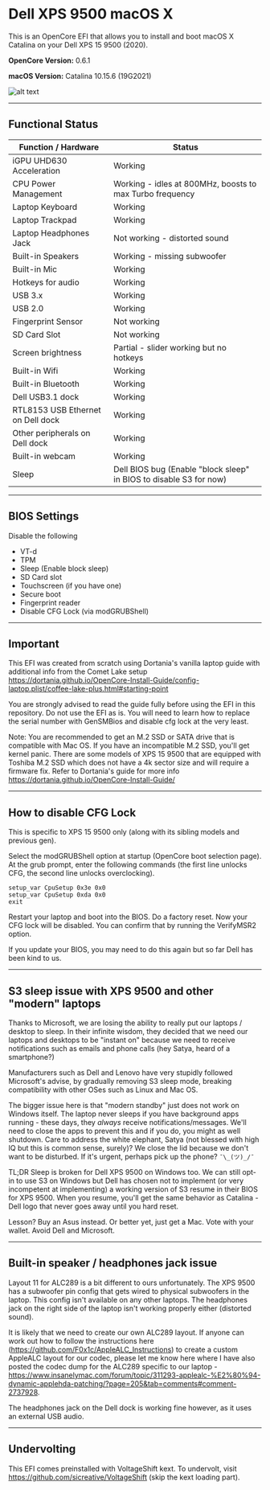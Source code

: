 # Dell XPS 9500 macOS X

This is an OpenCore EFI that allows you to install and boot macOS X Catalina on your Dell XPS 15 9500 (2020).

<b>OpenCore Version:</b> 0.6.1

<b>macOS Version:</b> Catalina 10.15.6 (19G2021)

![alt text](https://github.com/zachs78/MacOS-XPS-9500-OpenCore/blob/master/OpenCore-Catalina-XPS-15-9500.png?raw=true)

---

## Functional Status

|Function / Hardware|Status|
|-|-|
|iGPU UHD630 Acceleration|Working|
|CPU Power Management|Working - idles at 800MHz, boosts to max Turbo frequency|
|Laptop Keyboard|Working|
|Laptop Trackpad|Working|
|Laptop Headphones Jack|Not working - distorted sound|
|Built-in Speakers|Working - missing subwoofer|
|Built-in Mic|Working|
|Hotkeys for audio|Working|
|USB 3.x|Working|
|USB 2.0|Working|
|Fingerprint Sensor|Not working|
|SD Card Slot|Not working|
|Screen brightness|Partial - slider working but no hotkeys|
|Built-in Wifi|Working|
|Built-in Bluetooth|Working|
|Dell USB3.1 dock|Working|
|RTL8153 USB Ethernet on Dell dock|Working|
|Other peripherals on Dell dock|Working|
|Built-in webcam|Working|
|Sleep|Dell BIOS bug (Enable "block sleep" in BIOS to disable S3 for now)|

---

## BIOS Settings

Disable the following
 - VT-d
 - TPM
 - Sleep (Enable block sleep)
 - SD Card slot
 - Touchscreen (if you have one)
 - Secure boot
 - Fingerprint reader
 - Disable CFG Lock (via modGRUBShell)

---

## Important

This EFI was created from scratch using Dortania's vanilla laptop guide with additional info from the Comet Lake setup https://dortania.github.io/OpenCore-Install-Guide/config-laptop.plist/coffee-lake-plus.html#starting-point

You are strongly advised to read the guide fully before using the EFI in this repository. Do not use the EFI as is. You will need to learn how to replace the serial number with GenSMBios and disable cfg lock at the very least.

Note: You are recommended to get an M.2 SSD or SATA drive that is compatible with Mac OS. If you have an incompatible M.2 SSD, you'll get kernel panic. There are some models of XPS 15 9500 that are equipped with Toshiba M.2 SSD which does not have a 4k sector size and will require a firmware fix. Refer to Dortania's guide for more info https://dortania.github.io/OpenCore-Install-Guide/

---

## How to disable CFG Lock

This is specific to XPS 15 9500 only (along with its sibling models and previous gen).

Select the modGRUBShell option at startup (OpenCore boot selection page).
At the grub prompt, enter the following commands (the first line unlocks CFG, the second line unlocks overclocking).

```
setup_var CpuSetup 0x3e 0x0
setup_var CpuSetup 0xda 0x0
exit
```

Restart your laptop and boot into the BIOS. Do a factory reset. Now your CFG lock will be disabled. You can confirm that by running the VerifyMSR2 option.

If you update your BIOS, you may need to do this again but so far Dell has been kind to us.

---

## S3 sleep issue with XPS 9500 and other "modern" laptops

Thanks to Microsoft, we are losing the ability to really put our laptops / desktop to sleep. In their infinite wisdom, they decided that we need our laptops and desktops to be "instant on" because we need to receive notifications such as emails and phone calls (hey Satya, heard of a smartphone?)

Manufacturers such as Dell and Lenovo have very stupidly followed Microsoft's advise, by gradually removing S3 sleep mode, breaking compatibility with other OSes such as Linux and Mac OS.

The bigger issue here is that "modern standby" just does not work on Windows itself. The laptop never sleeps if you have background apps running - these days, they *always* receive notifications/messages. We'll need to close the apps to prevent this and if you do, you might as well shutdown. Care to address the white elephant, Satya (not blessed with high IQ but this is common sense, surely)? We close the lid because we don't want to be disturbed. If it's urgent, perhaps pick up the phone? `¯\_(ツ)_/¯`

TL;DR Sleep is broken for Dell XPS 9500 on Windows too. We can still opt-in to use S3 on Windows but Dell has chosen not to implement (or very incompetent at implementing) a working version of S3 resume in their BIOS for XPS 9500. When you resume, you'll get the same behavior as Catalina - Dell logo that never goes away until you hard reset.

Lesson? Buy an Asus instead. Or better yet, just get a Mac. Vote with your wallet. Avoid Dell and Microsoft.

---

## Built-in speaker / headphones jack issue

Layout 11 for ALC289 is a bit different to ours unfortunately. The XPS 9500 has a subwoofer pin config that gets wired to physical subwoofers in the laptop. This config isn't available on any other laptops. The headphones jack on the right side of the laptop isn't working properly either (distorted sound).

It is likely that we need to create our own ALC289 layout. If anyone can work out how to follow the instructions here (https://github.com/F0x1c/AppleALC_Instructions) to create a custom AppleALC layout for our codec, please let me know here where I have also posted the codec dump for the ALC289 specific to our laptop - https://www.insanelymac.com/forum/topic/311293-applealc-%E2%80%94-dynamic-applehda-patching/?page=205&tab=comments#comment-2737928.

The headphones jack on the Dell dock is working fine however, as it uses an external USB audio.

---

## Undervolting

This EFI comes preinstalled with VoltageShift kext. To undervolt, visit https://github.com/sicreative/VoltageShift (skip the kext loading part).